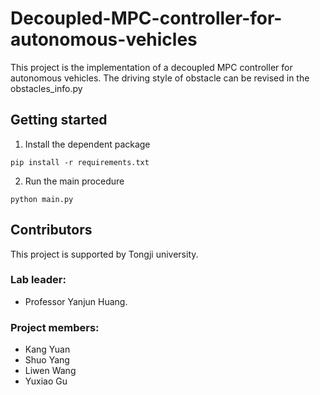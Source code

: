# Decoupled-MPC-controller-for-autonomous-vehicles

This project is the implementation of a decoupled MPC controller for autonomous vehicles.
The driving style of obstacle can be revised in the obstacles_info.py

## Getting started
1. Install the dependent package
```shell
pip install -r requirements.txt
```

2. Run the main procedure
```
python main.py
```

## Contributors
This project is supported by Tongji university.

### Lab leader:
- Professor Yanjun Huang. 

### Project members:
- Kang Yuan
- Shuo Yang
- Liwen Wang
- Yuxiao Gu



